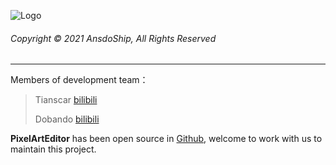 ![Logo](file:///android_asset/images/ansdoship_logo.png "Logo")

###### Copyright © 2021 AnsdoShip, All Rights Reserved
---
Members of development team：
>Tianscar [bilibili](https://space.bilibili.com/454576284)
>
>Dobando [bilibili](https://space.bilibili.com/440570353)

**PixelArtEditor** has been open source in [Github](https://github.com/Ansdoship/PixelArtEditor), welcome to work with us to maintain this project.

